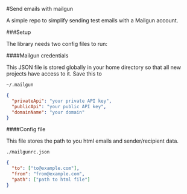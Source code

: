 #Send emails with mailgun

A simple repo to simplify sending test emails with a Mailgun account.

###Setup

The library needs two config files to run:

####Mailgun credentials

This JSON file is stored globally in your home directory so that all new projects have access to it. Save this to 

`~/.mailgun`

```json
{
  "privateApi": "your private API key",
  "publicApi": "your public API key",
  "domainName": "your domain"
}
```

####Config file

This file stores the path to you html emails and sender/recipient data.

`./mailgunrc.json`

```json
{
  "to": ["to@example.com"],
  "from": "from@example.com",
  "path": ["path to html file"]
}
```
